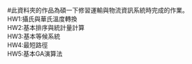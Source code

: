 #此資料夾的作品為碩一下修習運輸與物流資訊系統時完成的作業。  
HW1:攝氏與華氏溫度轉換  
HW2:基本排序與統計量計算  
HW3:基本等候系統  
HW4:最短路徑  
HW5:基本GA演算法  
